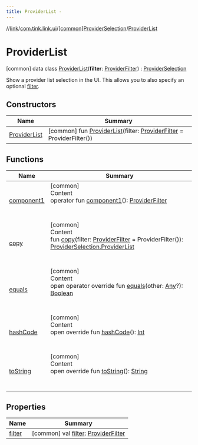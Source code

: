 ```yaml
---
title: ProviderList -
---
```

//[link](../../../index.md)/[com.tink.link.ui](../../index.md)/[[common]ProviderSelection](../index.md)/[ProviderList](index.md)



# ProviderList  
 [common] data class [ProviderList](index.md)(**filter**: [ProviderFilter](../../../com.tink.service.provider/[common]-provider-filter/index.md)) : [ProviderSelection](../index.md)

Show a provider list selection in the UI. This allows you to also specify an optional [filter](filter.md).

   


## Constructors  
  
|  Name|  Summary| 
|---|---|
| <a name="com.tink.link.ui/ProviderSelection.ProviderList/ProviderList/#com.tink.service.provider.ProviderFilter/PointingToDeclaration/"></a>[ProviderList](-provider-list.md)| <a name="com.tink.link.ui/ProviderSelection.ProviderList/ProviderList/#com.tink.service.provider.ProviderFilter/PointingToDeclaration/"></a> [common] fun [ProviderList](-provider-list.md)(filter: [ProviderFilter](../../../com.tink.service.provider/[common]-provider-filter/index.md) = ProviderFilter())   <br>


## Functions  
  
|  Name|  Summary| 
|---|---|
| <a name="com.tink.link.ui/ProviderSelection.ProviderList/component1/#/PointingToDeclaration/"></a>[component1](component1.md)| <a name="com.tink.link.ui/ProviderSelection.ProviderList/component1/#/PointingToDeclaration/"></a>[common]  <br>Content  <br>operator fun [component1](component1.md)(): [ProviderFilter](../../../com.tink.service.provider/[common]-provider-filter/index.md)  <br><br><br>
| <a name="com.tink.link.ui/ProviderSelection.ProviderList/copy/#com.tink.service.provider.ProviderFilter/PointingToDeclaration/"></a>[copy](copy.md)| <a name="com.tink.link.ui/ProviderSelection.ProviderList/copy/#com.tink.service.provider.ProviderFilter/PointingToDeclaration/"></a>[common]  <br>Content  <br>fun [copy](copy.md)(filter: [ProviderFilter](../../../com.tink.service.provider/[common]-provider-filter/index.md) = ProviderFilter()): [ProviderSelection.ProviderList](index.md)  <br><br><br>
| <a name="kotlin/Any/equals/#kotlin.Any?/PointingToDeclaration/"></a>[equals](../../../com.tink.service.user/[common]-user-profile-service-impl/index.md#%5Bkotlin%2FAny%2Fequals%2F%23kotlin.Any%3F%2FPointingToDeclaration%2F%5D%2FFunctions%2F1647702525)| <a name="kotlin/Any/equals/#kotlin.Any?/PointingToDeclaration/"></a>[common]  <br>Content  <br>open operator override fun [equals](../../../com.tink.service.user/[common]-user-profile-service-impl/index.md#%5Bkotlin%2FAny%2Fequals%2F%23kotlin.Any%3F%2FPointingToDeclaration%2F%5D%2FFunctions%2F1647702525)(other: [Any](https://kotlinlang.org/api/latest/jvm/stdlib/kotlin/-any/index.html)?): [Boolean](https://kotlinlang.org/api/latest/jvm/stdlib/kotlin/-boolean/index.html)  <br><br><br>
| <a name="kotlin/Any/hashCode/#/PointingToDeclaration/"></a>[hashCode](../../../com.tink.service.user/[common]-user-profile-service-impl/index.md#%5Bkotlin%2FAny%2FhashCode%2F%23%2FPointingToDeclaration%2F%5D%2FFunctions%2F1647702525)| <a name="kotlin/Any/hashCode/#/PointingToDeclaration/"></a>[common]  <br>Content  <br>open override fun [hashCode](../../../com.tink.service.user/[common]-user-profile-service-impl/index.md#%5Bkotlin%2FAny%2FhashCode%2F%23%2FPointingToDeclaration%2F%5D%2FFunctions%2F1647702525)(): [Int](https://kotlinlang.org/api/latest/jvm/stdlib/kotlin/-int/index.html)  <br><br><br>
| <a name="kotlin/Any/toString/#/PointingToDeclaration/"></a>[toString](../../../com.tink.service.user/[common]-user-profile-service-impl/index.md#%5Bkotlin%2FAny%2FtoString%2F%23%2FPointingToDeclaration%2F%5D%2FFunctions%2F1647702525)| <a name="kotlin/Any/toString/#/PointingToDeclaration/"></a>[common]  <br>Content  <br>open override fun [toString](../../../com.tink.service.user/[common]-user-profile-service-impl/index.md#%5Bkotlin%2FAny%2FtoString%2F%23%2FPointingToDeclaration%2F%5D%2FFunctions%2F1647702525)(): [String](https://kotlinlang.org/api/latest/jvm/stdlib/kotlin/-string/index.html)  <br><br><br>


## Properties  
  
|  Name|  Summary| 
|---|---|
| <a name="com.tink.link.ui/ProviderSelection.ProviderList/filter/#/PointingToDeclaration/"></a>[filter](filter.md)| <a name="com.tink.link.ui/ProviderSelection.ProviderList/filter/#/PointingToDeclaration/"></a> [common] val [filter](filter.md): [ProviderFilter](../../../com.tink.service.provider/[common]-provider-filter/index.md)   <br>

